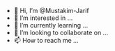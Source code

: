 - 👋 Hi, I’m @Mustakim-Jarif
- 👀 I’m interested in ...
- 🌱 I’m currently learning ...
- 💞️ I’m looking to collaborate on ...
- 📫 How to reach me ...

<!---
Mustakim-Jarif/Mustakim-Jarif is a ✨ special ✨ repository because its `README.md` (this file) appears on your GitHub profile.
You can click the Preview link to take a look at your changes.
--->
